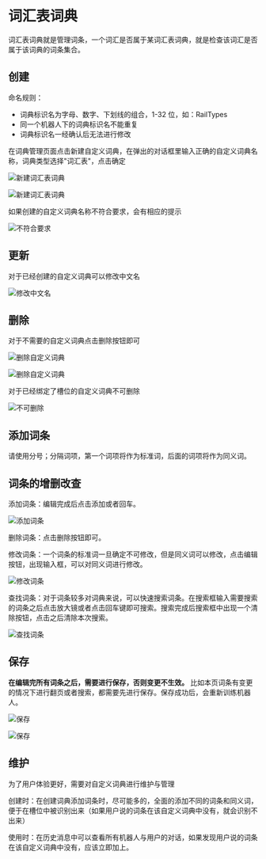 # 词汇表词典

词汇表词典就是管理词条，一个词汇是否属于某词汇表词典，就是检查该词汇是否属于该词典的词条集合。

## 创建

命名规则：

- 词典标识名为字母、数字、下划线的组合，1-32 位，如：RailTypes
- 同一个机器人下的词典标识名不能重复
- 词典标识名一经确认后无法进行修改

在词典管理页面点击新建自定义词典，在弹出的对话框里输入正确的自定义词典名称，词典类型选择"词汇表"，点击确定

![新建词汇表词典](../../../../images/intent/dict1.png)

![新建词汇表词典](../../../../images/intent/dict2.png)

如果创建的自定义词典名称不符合要求，会有相应的提示

![不符合要求](../../../../images/intent/dict3.png)

## 更新

对于已经创建的自定义词典可以修改中文名

![修改中文名](../../../../images/intent/dict4.png)

## 删除

对于不需要的自定义词典点击删除按钮即可

![删除自定义词典](../../../../images/intent/dict5.png)

![删除自定义词典](../../../../images/intent/dict6.png)

对于已经绑定了槽位的自定义词典不可删除

![不可删除](../../../../images/intent/dict7.png)

## 添加词条

请使用分号；分隔词项，第一个词项将作为标准词，后面的词项将作为同义词。

## 词条的增删改查

添加词条：编辑完成后点击添加或者回车。

![添加词条](../../../../images/intent/dict8.png)

删除词条：点击删除按钮即可。

修改词条：一个词条的标准词一旦确定不可修改，但是同义词可以修改，点击编辑按钮，出现输入框，可以对同义词进行修改。

![修改词条](../../../../images/intent/dict9.png)

查找词条：对于词条较多对词典来说，可以快速搜索词条。在搜索框输入需要搜索的词条之后点击放大镜或者点击回车键即可搜索。搜索完成后搜索框中出现一个清除按钮，点击之后清除本次搜索。

![查找词条](../../../../images/intent/dict10.png)

## 保存

**在编辑完所有词条之后，需要进行保存，否则变更不生效。** 比如本页词条有变更的情况下进行翻页或者搜索，都需要先进行保存。保存成功后，会重新训练机器人。

![保存](../../../../images/intent/dict11.png)

![保存](../../../../images/intent/dict12.png)

## 维护

为了用户体验更好，需要对自定义词典进行维护与管理

创建时：在创建词典添加词条时，尽可能多的，全面的添加不同的词条和同义词，便于在槽位中被识别出来（如果用户说的词条在该自定义词典中没有，就会识别不出来）

使用时：在历史消息中可以查看所有机器人与用户的对话，如果发现用户说的词条在该自定义词典中没有，应该立即加上。
